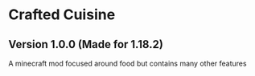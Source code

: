 # Crafted Cuisine
## Version 1.0.0 (Made for 1.18.2)

A minecraft mod focused around food but contains many other features
